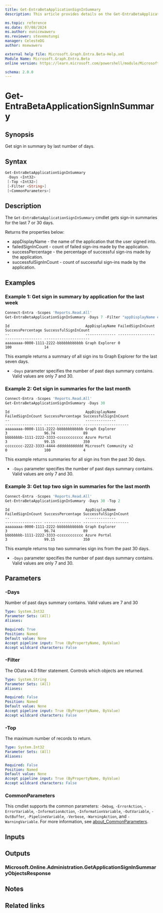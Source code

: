 ```yaml
---
title: Get-EntraBetaApplicationSignInSummary
description: This article provides details on the Get-EntraBetaApplicationSignInSummary command.

ms.topic: reference
ms.date: 07/08/2024
ms.author: eunicewaweru
ms.reviewer: stevemutungi
manager: CelesteDG
author: msewaweru

external help file: Microsoft.Graph.Entra.Beta-Help.xml
Module Name: Microsoft.Graph.Entra.Beta
online version: https://learn.microsoft.com/powershell/module/Microsoft.Graph.Entra.Beta/Get-EntraBetaApplicationSignInSummary

schema: 2.0.0
---
```


# Get-EntraBetaApplicationSignInSummary

## Synopsis

Get sign in summary by last number of days.

## Syntax

```powershell
Get-EntraBetaApplicationSignInSummary
 -Days <Int32>
 [-Top <Int32>]
 [-Filter <String>]
 [<CommonParameters>]
```

## Description

The `Get-EntraBetaApplicationSignInSummary` cmdlet gets sign-in summaries for the last 7 or 30 days.

Returns the properties below:

- appDisplayName - the name of the application that the user signed into.
- failedSignInCount - count of failed sign-ins made by the application.
- successPercentage - the percentage of successful sign-ins made by the application.
- successfulSignInCount - count of successful sign-ins made by the application.

## Examples

### Example 1: Get sign in summary by application for the last week

```powershell
Connect-Entra -Scopes 'Reports.Read.All'
Get-EntraBetaApplicationSignInSummary -Days 7 -Filter "appDisplayName eq 'Graph Explorer'"
```

```Output
Id                                   AppDisplayName FailedSignInCount SuccessPercentage SuccessfulSignInCount
--                                   -------------- ----------------- ----------------- ---------------------
aaaaaaaa-0000-1111-2222-bbbbbbbbbbbb Graph Explorer 0                 100               14
```

This example returns a summary of all sign ins to Graph Explorer for the last seven days.

- `-Days` parameter specifies the number of past days summary contains. Valid values are only 7 and 30.

### Example 2: Get sign in summaries for the last month

```powershell
Connect-Entra -Scopes 'Reports.Read.All'
Get-EntraBetaApplicationSignInSummary -Days 30
```

```Output
Id                                   AppDisplayName                         FailedSignInCount SuccessPercentage SuccessfulSignInCount
--                                   --------------                         ----------------- ----------------- ---------------------
aaaaaaaa-0000-1111-2222-bbbbbbbbbbbb Graph Explorer                         3                 96.74             89
bbbbbbbb-1111-2222-3333-cccccccccccc Azure Portal                           3                 99.15             350
cccccccc-2222-3333-4444-dddddddddddd Microsoft Community v2                 0                 100               4
```

This example returns summaries for all sign ins from the past 30 days.

- `-Days` parameter specifies the number of past days summary contains. Valid values are only 7 and 30.

### Example 3: Get top two sign in summaries for the last month

```powershell
Connect-Entra -Scopes 'Reports.Read.All'
Get-EntraBetaApplicationSignInSummary -Days 30 -Top 2
```

```Output
Id                                   AppDisplayName                         FailedSignInCount SuccessPercentage SuccessfulSignInCount
--                                   --------------                         ----------------- ----------------- ---------------------
aaaaaaaa-0000-1111-2222-bbbbbbbbbbbb Graph Explorer                         3                 96.74             89
bbbbbbbb-1111-2222-3333-cccccccccccc Azure Portal                           3                 99.15             350
```

This example returns top two summaries sign ins from the past 30 days.

- `-Days` parameter specifies the number of past days summary contains. Valid values are only 7 and 30.

## Parameters

### -Days

Number of past days summary contains.
Valid values are 7 and 30

```yaml
Type: System.Int32
Parameter Sets: (All)
Aliases:

Required: True
Position: Named
Default value: None
Accept pipeline input: True (ByPropertyName, ByValue)
Accept wildcard characters: False
```

### -Filter

The OData v4.0 filter statement.
Controls which objects are returned.

```yaml
Type: System.String
Parameter Sets: (All)
Aliases:

Required: False
Position: Named
Default value: None
Accept pipeline input: True (ByPropertyName, ByValue)
Accept wildcard characters: False
```

### -Top

The maximum number of records to return.

```yaml
Type: System.Int32
Parameter Sets: (All)
Aliases:

Required: False
Position: Named
Default value: None
Accept pipeline input: True (ByPropertyName, ByValue)
Accept wildcard characters: False
```

### CommonParameters

This cmdlet supports the common parameters: `-Debug`, `-ErrorAction`, `-ErrorVariable`, `-InformationAction`, `-InformationVariable`, `-OutVariable`, `-OutBuffer`, `-PipelineVariable`, `-Verbose`, `-WarningAction`, and `-WarningVariable`. For more information, see [about_CommonParameters](https://go.microsoft.com/fwlink/?LinkID=113216).

## Inputs

## Outputs

### Microsoft.Online.Administration.GetApplicationSignInSummaryObjectsResponse

## Notes

## Related links
